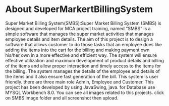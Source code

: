 #  About SuperMarkertBillingSystem
Super Market Billing System(SMBS):Super Market Billing System (SMBS) is designed and developed for MCA project training, named “SMBS” is a simple software that manages the super market activities that manages employee details and item details.
The aim of this project is to design a software that allows customer to do those tasks that an employee does like adding the items into the cart for the billing and making payment own his/her own in a more effective and efficient way.
The system will ensure effective utilization and maximum development of product details and billing of the items and allow proper interaction and timely access to the items for the billing.
The system manages the details of the employee and details of the items and it also ensure fast generation of the bill. This system is user friendly.
there are three main role Admin, Employee and Customer. This project has been developed by using JavaSwing, java. for Database use MYSQL Workbench 8.0.
You can see all images related to this projects. click on SMBS image folder and all screenshot then upload.
